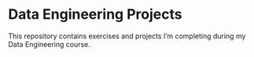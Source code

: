 # Data Engineering Projects

This repository contains exercises and projects I’m completing during my Data Engineering course.
